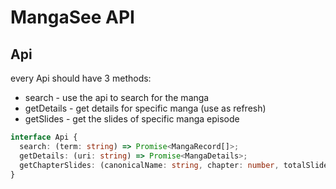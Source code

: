 # MangaSee API

## Api

every Api should have 3 methods:

- search - use the api to search for the manga
- getDetails - get details for specific manga (use as refresh)
- getSlides - get the slides of specific manga episode

```typescript
interface Api {
  search: (term: string) => Promise<MangaRecord[]>;
  getDetails: (uri: string) => Promise<MangaDetails>;
  getChapterSlides: (canonicalName: string, chapter: number, totalSlides: number) => string[];
}
```
